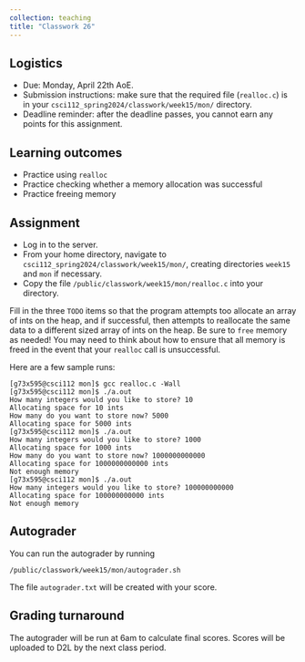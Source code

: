 ```yaml
---
collection: teaching
title: "Classwork 26"
---
```


## Logistics
* Due: Monday, April 22th AoE.
* Submission instructions: make sure that the required file (`realloc.c`) is in your
	`csci112_spring2024/classwork/week15/mon/` directory.
* Deadline reminder: after the deadline passes, you cannot earn any points for
	this assignment.

## Learning outcomes
* Practice using `realloc`
* Practice checking whether a memory allocation was successful
* Practice freeing memory

## Assignment

* Log in to the server.
* From your home directory, navigate to `csci112_spring2024/classwork/week15/mon/`, creating directories `week15`
and `mon` if necessary.
* Copy the file `/public/classwork/week15/mon/realloc.c` into your directory.

Fill in the three `TODO` items so that the program attempts too allocate an
array of ints on the heap, and if successful, then attempts to reallocate the same data to
a different sized array of ints on the heap. Be sure to `free` memory as
needed! You may need to think about how to ensure that all memory is freed in
the event that your `realloc` call is unsuccessful.

Here are a few sample runs:

```
[g73x595@csci112 mon]$ gcc realloc.c -Wall
[g73x595@csci112 mon]$ ./a.out
How many integers would you like to store? 10
Allocating space for 10 ints
How many do you want to store now? 5000
Allocating space for 5000 ints
[g73x595@csci112 mon]$ ./a.out
How many integers would you like to store? 1000
Allocating space for 1000 ints
How many do you want to store now? 1000000000000
Allocating space for 1000000000000 ints
Not enough memory
[g73x595@csci112 mon]$ ./a.out
How many integers would you like to store? 100000000000
Allocating space for 100000000000 ints
Not enough memory
```

## Autograder

You can run the autograder by running

```
/public/classwork/week15/mon/autograder.sh
```

The file `autograder.txt` will be created with your score.

## Grading turnaround

The autograder will be run at 6am to calculate final scores. Scores will be
uploaded to D2L by the next class period.
